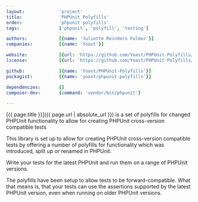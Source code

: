 ```yaml
---
layout:             'project'
title:              'PHPUnit Polyfills'
order:              'phpunit polyfills'
tags:               ['phpunit', 'polyfill', 'testing']

authors:            [{name: 'Juliette Reinders Folmer'}]
companies:          [{name: 'Yoast'}]

website:            [{url: 'https://github.com/Yoast/PHPUnit-Polyfills/'}]
license:            [{url: 'https://github.com/Yoast/PHPUnit-Polyfills/blob/2.x/LICENSE', label: 'BSD 3-clause "New" or "Revised" License'}]

github:             [{name: 'Yoast/PHPUnit-Polyfills'}]
packagist:          [{name: 'yoast/phpunit-polyfills'}]

dependencies:       []
composer-dev:       {command: 'vendor/bin/phpunit'}

---
```


[{{ page.title }}]({{ page.url | absolute_url }}) is a set of polyfills for changed PHPUnit functionality to allow for creating PHPUnit cross-version compatible tests

<!--more--> 

This library is set up to allow for creating PHPUnit cross-version compatible tests by offering a number of polyfills for functionality which was introduced, split up or renamed in PHPUnit.

Write your tests for the latest PHPUnit and run them on a range of PHPUnit versions.

The polyfills have been setup to allow tests to be forward-compatible. What that means is, that your tests can use the assertions supported by the latest PHPUnit version, even when running on older PHPUnit versions.
